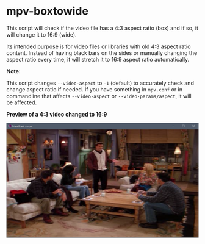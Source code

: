 # mpv-boxtowide
This script will check if the video file has a 4:3 aspect ratio (box) and if so, it will change it to 16:9 (wide).

Its intended purpose is for video files or libraries with old 4:3 aspect ratio content. Instead of having black bars on the sides or manually changing the aspect ratio every time, it will stretch it to 16:9 aspect ratio automatically.

**Note:**

This script changes `--video-aspect` to `-1` (default) to accurately check and change aspect ratio if needed. If you have something in `mpv.conf` or in commandline that affects `--video-aspect` or `--video-params/aspect`, it will be affected.

**Preview of a 4:3 video changed to 16:9**

![mpv-boxtowide preview](https://raw.githubusercontent.com/Samillion/mpv-boxtowide/master/mpv-boxtowide.png)
